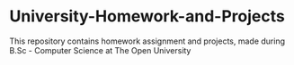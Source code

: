 # University-Homework-and-Projects

This repository contains homework assignment and projects, 
made during B.Sc - Computer Science at The Open University
